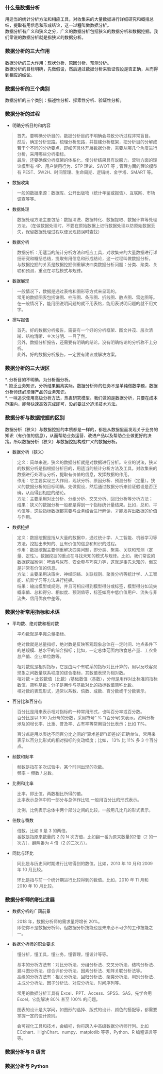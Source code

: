 
### 什么是数据分析
用适当的统计分析方法和相应工具，对收集来的大量数据进行详细研究和概括总结，提取有用信息和形成结论，这一过程叫做数据分析。  
数据分析有广义和狭义之分，广义的数据分析包括狭义的数据分析和数据挖掘。我们常说的数据分析就是指狭义的数据分析。  

### 数据分析的三大作用
数据分析的三大作用：现状分析、原因分析、预测分析。  
数据分析的目标明确，先做假设，然后通过数据分析来验证假设是否正确，从而得到相应的结论。  

### 数据分析的三个类别
数据分析的三个类别：描述性分析、探索性分析、验证性分析。

### 数据分析的过程
- 明确分析目的和内容  
> 首先，要明确分析目的。数据分析目的不明确会导致分析过程非常盲目。  
> 然后，确定分析思路。梳理分析思路，并搭建分析框架，把分析目的分解成若干个不同的分析要点，即如何具体开展数据分析，需要从哪几个角度进行分析，采用哪些分析指标。  
> 最后，还要确保分析框架的体系化，使分析结果具有说服力。营销方面的理论模型有 4P、用户使用行为、STP 理论、SWOT 等；管理方面的理论模型有 PEST、5W2H、时间管理、生命周期、逻辑树、金字塔、SMART 等。  

- 数据收集
> 一般的数据来源：数据库、公开出版物（统计年鉴或报告）、互联网、市场调查等等。

- 数据处理
> 数据处理方法主要包括：数据清洗、数据转化、数据提取、数据计算等处理方法。（在做数据处理时，不要在原始数据上进行数据处理以防原始数据丢失，保留数据处理过程以便发现错误时查找）

- 数据分析
> 数据分析：用适当的统计分析方法和相应工具，对收集来的大量数据进行详细研究和概括总结，提取有用信息和形成结论，这一过程叫做数据分析。  
> 与数据挖掘的关系是数据挖掘侧重解决四类数据分析问题：分类、聚类、关联和预测，重点在寻找模式与规律。  

- 数据展现
> 一般情况下，数据是通过表格和图形等方式来呈现的。  
> 常用的数据图表包括饼图、柱形图、条形图、折线图、散点图、雷达图等。  
> 在一般情况下，能用图说明问题的就不用表格，能用表说明问题的就不用文字。  

- 撰写报告
> 首先，好的数据分析报告，需要有一个好的分析框架、图文并茂、层次清晰、结构清晰、主次分明、一目了然。  
> 另外，数据分析报告，还需要有明确的结论，没有明确结论的分析称不上分析。  
> 此外，好的数据分析报告，一定要有建议或解决方案。  

### 数据分析的三大误区
*. 分析目的不明确，为分析而分析。  
*. 缺乏业务知识，分析结果偏离实际。数据分析师的任务不是单纯做数学题，数据分析师还必须懂产品的业务知识。  
*. 一味追求使用高级分析方法，热衷研究模型。我们做的是数据分析，只要在成本范围内，能够快速高效完成即可，没必要过分追求技术方法。  

### 数据分析与数据挖掘的区别
数据分析（狭义）与数据挖掘的本质都是一样的，都是从数据里面发现关于业务的知识（有价值的信息），从而帮助业务运营、改进产品以及帮助企业做更好的决策。所以数据分析（狭义）与数据挖掘构成广义的数据分析。  

- 数据分析（狭义）
> 定义：简单来说，狭义的数据分析就是对数据进行分析。专业的说法，狭义的数据分析是指根据分析目的，用适当的统计分析方法及工具，对收集来的数据进行处理与分析，提取有价值的信息，发挥数据的作用。  
> 作用：它主要实现三大作用，现状分析、原因分析、预测分析（定量）。狭义的数据分析的目标明确，先做假设，然后通过数据分析来验证假设是否正确，从而得到相应的结论。  
> 方法：主要采用对比分析、分组分析、交叉分析、回归分析等分析方法；  
> 结果：狭义的数据分析一般都是得到一个指标统计量结果。比如，总和、平均值等，这些指标数据都需要与业务结合进行解读，才能发挥出数据的价值与作用。  

- 数据挖掘
> 定义：数据挖掘是指从大量的数据中，通过统计学、人工智能、机器学习等方法，挖掘出未知的、且有价值的信息和知识的过程。  
> 作用：数据挖掘主要侧重解决四类问题，即分类、聚类、关联和预测（定量、定性）。数据挖掘的重点在寻找未知的模式与规律。比如，我们常说的数据挖掘案例：啤酒与尿布、安全套与巧克力等，这就是事先未知的，但又是非常有价值的信息。  
> 方法：主要采用决策树、神经网络、关联规则、聚类分析等统计学、人工智能、机器学习等方法进行挖掘。  
> 结果：输出模型或规则，并且可相应得到模型得分或标签，模型得分如流失概率值、总和得分、相似度、预测值等，标签如高中低价值用户、流失与非流失、信用优良中差等。  

### 数据分析常用指标和术语
-  平均数、绝对数和相对数
> 平均数就是平摊总量指标。
> 
> 绝对数就是总量指标，绝对数是反映客观现象总体在一定时间、地点条件下的总规模、总水平的综合指标；比如，一定总体范围内粮食总产量、工农业总产值、企业单位数等。  
> 
> 相对数就是相对指标，它是由两个有联系的指标对比计算的，用以反映客观现象之间数量联系程度的综合指标，其数值表现为相对数。  
> 相对数 = 比较数值（比数）/基础数值（基数），分母是用作对比标准的指标数值，简称基数；分子是用作与基数对比的指标数值简称比数。  
> 相对数的表现形式，通常以系数、倍数、成数、百分数或千分数表示。

- 百分比和百分点
> 百分比是用来表示相对指标的一种常用形式，也叫百分率或百分数。  
> 百分比是以 100 为分母的分数，采用符号“ % ”(百分号)来表示。资料分析涉及的增长率、比重、普及率、占有率等常用百分比表示；比如 11%。  
> 
> 百分点是用以表达不同百分比之间的“算术差距”(即差)的正确单位，常用来表示以百分比形式的相对指标的变动幅度；比如， 13% 比 11% 多 3 个百分点。  

- 频数和频率
> 频数是指在多次试验中，某个时间出现的次数。  
> 频率 = 频数 / 总数。  

- 比例和比率
> 比率，即比值，两数相比所得的值。  
> 比率表示总体中的一部分与总体作比较,一般用百分比的形式表示。  
> 
> 比例，比例表示总体中两个部分之间的比较，一般用几比几的形式表示。

- 倍数与番数
> 倍数，比如 6 是 3 的两倍。  
> 番数是指原来数量的 2 的 N 次方倍，比如翻一番为原来数量的2倍（2 的一次方），翻两番为 4 倍（2 的二次方）。  

- 同比与环比
> 同比是与历史同时期进行比较得到的数值。比如，2010 年 10 月和 2009 年 10 月比较。  
> 
> 环比是指与前一个统计期进行比较得到的数值。比如，2010 年 11 月和 2010 年 10 月比较。  

### 数据分析师的职业发展
- 数据分析的广阔前景
> 2018 年，数据分析师的需求量将增长 20%。  
> 即使你不是数据分析师，但数据分析技能也是未来必不可少的工作技能之一。  

- 数据分析师的职业要求
> 懂分析，懂工具，懂业务，懂管理，懂设计等等。
> 
> 基本的分析方法有：对比分析法、分组分析法、交叉分析法、结构分析法、漏斗图分析法、综合评价分析法、因素分析法、矩阵关联分析法等。  
> 高级的分析方法有：相关分析法、回归分析法、聚类分析法、判别分析法、主成分分析法、因子分析法、对应分析法、时间序列等。  
> 
> 常用的数据分析工具有 Excel、PPT、Access、SPSS、SAS，先学会用 Excel，它能解决 80% 甚至 100% 的问题。  
> 
> 图表的设计是大学问，如图形的选择、版式的设计、颜色的搭配等，都需要掌握一定的设计原则。  
> 
> 会可视化工具和技术，会编程，你将跨入中高级数据分析师行列。比如 ECchart、HighChart、numpy、matplotlib 等等，Python、R 编程语言等等。  

### 数据分析与 R 语言

### 数据分析与 Python
